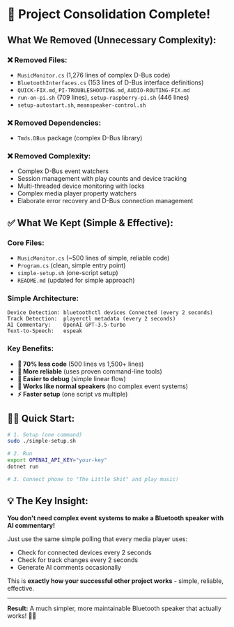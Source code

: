 # 🎉 Project Consolidation Complete!

## What We Removed (Unnecessary Complexity):

### ❌ **Removed Files:**
- `MusicMonitor.cs` (1,276 lines of complex D-Bus code)
- `BluetoothInterfaces.cs` (153 lines of D-Bus interface definitions)  
- `QUICK-FIX.md`, `PI-TROUBLESHOOTING.md`, `AUDIO-ROUTING-FIX.md`
- `run-on-pi.sh` (709 lines), `setup-raspberry-pi.sh` (446 lines)
- `setup-autostart.sh`, `meanspeaker-control.sh`

### ❌ **Removed Dependencies:**
- `Tmds.DBus` package (complex D-Bus library)

### ❌ **Removed Complexity:**
- Complex D-Bus event watchers
- Session management with play counts and device tracking
- Multi-threaded device monitoring with locks
- Complex media player property watchers
- Elaborate error recovery and D-Bus connection management

## ✅ **What We Kept (Simple & Effective):**

### **Core Files:**
- `MusicMonitor.cs` (~500 lines of simple, reliable code)
- `Program.cs` (clean, simple entry point)
- `simple-setup.sh` (one-script setup)
- `README.md` (updated for simple approach)

### **Simple Architecture:**
```
Device Detection: bluetoothctl devices Connected (every 2 seconds)
Track Detection:  playerctl metadata (every 2 seconds)  
AI Commentary:    OpenAI GPT-3.5-turbo
Text-to-Speech:   espeak
```

### **Key Benefits:**
- **🎯 70% less code** (500 lines vs 1,500+ lines)
- **🔧 More reliable** (uses proven command-line tools)
- **🚀 Easier to debug** (simple linear flow)
- **📱 Works like normal speakers** (no complex event systems)
- **⚡ Faster setup** (one script vs multiple)

## 🏃‍♂️ **Quick Start:**

```bash
# 1. Setup (one command)
sudo ./simple-setup.sh

# 2. Run
export OPENAI_API_KEY="your-key"
dotnet run

# 3. Connect phone to "The Little Shit" and play music!
```

## 💡 **The Key Insight:**

**You don't need complex event systems to make a Bluetooth speaker with AI commentary!**

Just use the same simple polling that every media player uses:
- Check for connected devices every 2 seconds
- Check for track changes every 2 seconds  
- Generate AI comments occasionally

This is **exactly how your successful other project works** - simple, reliable, effective.

---

**Result:** A much simpler, more maintainable Bluetooth speaker that actually works! 🎵🤖
